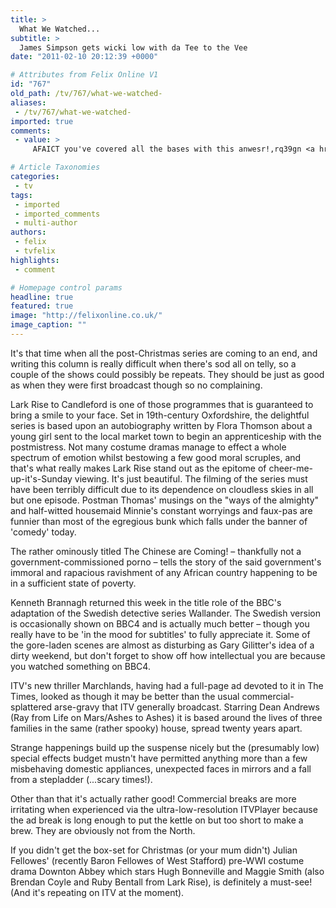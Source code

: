 ```yaml
---
title: >
  What We Watched...
subtitle: >
  James Simpson gets wicki low with da Tee to the Vee
date: "2011-02-10 20:12:39 +0000"

# Attributes from Felix Online V1
id: "767"
old_path: /tv/767/what-we-watched-
aliases:
 - /tv/767/what-we-watched-
imported: true
comments:
 - value: >
     AFAICT you've covered all the bases with this anwesr!,rq39gn <a href="http://puiqazdokmec.com/">puiqazdokmec</a>

# Article Taxonomies
categories:
 - tv
tags:
 - imported
 - imported_comments
 - multi-author
authors:
 - felix
 - tvfelix
highlights:
 - comment

# Homepage control params
headline: true
featured: true
image: "http://felixonline.co.uk/"
image_caption: ""
---
```


It's that time when all the post-Christmas series are coming to an end, and writing this column is really difficult when there's sod all on telly, so a couple of the shows could possibly be repeats. They should be just as good as when they were first broadcast though so no complaining.

Lark Rise to Candleford is one of those programmes that is guaranteed to bring a smile to your face. Set in 19th-century Oxfordshire, the delightful series is based upon an autobiography written by Flora Thomson about a young girl sent to the local market town to begin an apprenticeship with the postmistress. Not many costume dramas manage to effect a whole spectrum of emotion whilst bestowing a few good moral scruples, and that's what really makes Lark Rise stand out as the epitome of cheer-me-up-it's-Sunday viewing. It's just beautiful. The filming of the series must have been terribly difficult due to its dependence on cloudless skies in all but one episode. Postman Thomas' musings on the "ways of the almighty" and half-witted housemaid Minnie's constant worryings and faux-pas are funnier than most of the egregious bunk which falls under the banner of 'comedy' today.

The rather ominously titled The Chinese are Coming! – thankfully not a government-commissioned porno – tells the story of the said government's immoral and rapacious ravishment of any African country happening to be in a sufficient state of poverty.

Kenneth Brannagh returned this week in the title role of the BBC's adaptation of the Swedish detective series Wallander. The Swedish version is occasionally shown on BBC4 and is actually much better – though you really have to be 'in the mood for subtitles' to fully appreciate it. Some of the gore-laden scenes are almost as disturbing as Gary Gilitter's idea of a dirty weekend, but don't forget to show off how intellectual you are because you watched something on BBC4.

ITV's new thriller Marchlands, having had a full-page ad devoted to it in The Times, looked as though it may be better than the usual commercial-splattered arse-gravy that ITV generally broadcast. Starring Dean Andrews (Ray from Life on Mars/Ashes to Ashes) it is based around the lives of three families in the same (rather spooky) house, spread twenty years apart.

Strange happenings build up the suspense nicely but the (presumably low) special effects budget mustn't have permitted anything more than a few misbehaving domestic appliances, unexpected faces in mirrors and a fall from a stepladder (...scary times!).

Other than that it's actually rather good! Commercial breaks are more irritating when experienced via the ultra-low-resolution ITVPlayer because the ad break is long enough to put the kettle on but too short to make a brew. They are obviously not from the North.

If you didn't get the box-set for Christmas (or your mum didn't) Julian Fellowes' (recently Baron Fellowes of West Stafford) pre-WWI costume drama Downton Abbey which stars Hugh Bonneville and Maggie Smith (also Brendan Coyle and Ruby Bentall from Lark Rise), is definitely a must-see! (And it's repeating on ITV at the moment).
